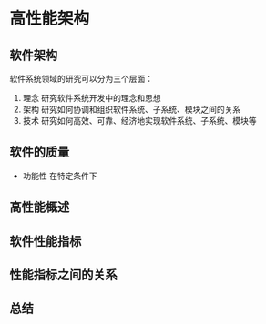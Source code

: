# 高性能架构

## 软件架构
软件系统领域的研究可以分为三个层面：
1. 理念 研究软件系统开发中的理念和思想
2. 架构 研究如何协调和组织软件系统、子系统、模块之间的关系
3. 技术 研究如何高效、可靠、经济地实现软件系统、子系统、模块等

## 软件的质量
- 功能性 在特定条件下


## 高性能概述

## 软件性能指标

## 性能指标之间的关系

## 总结
